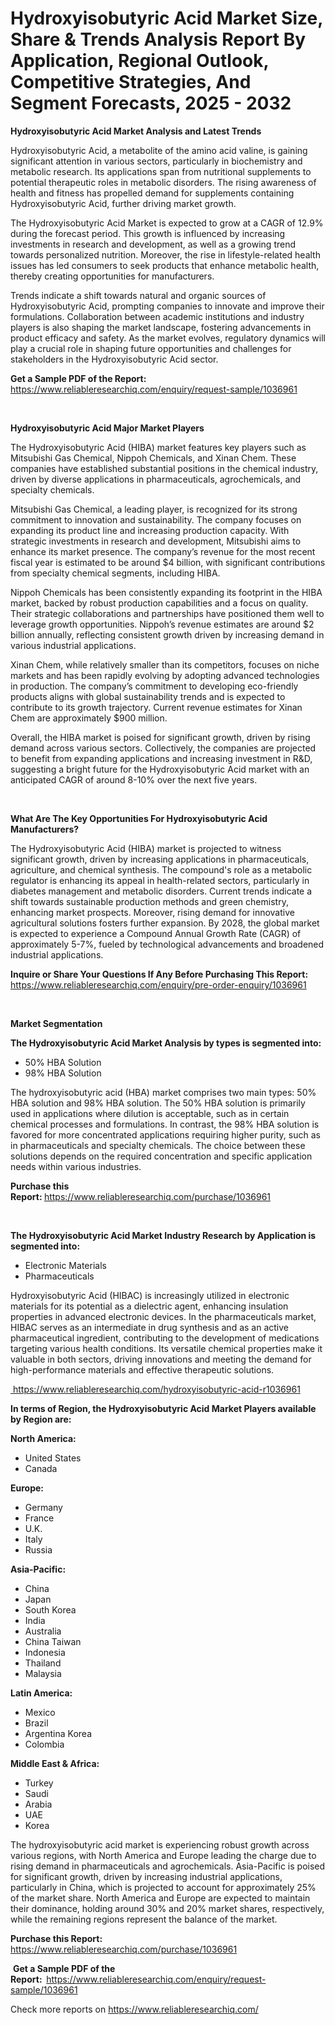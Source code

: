 <p><h1>Hydroxyisobutyric Acid Market Size, Share & Trends Analysis Report By Application, Regional Outlook, Competitive Strategies, And Segment Forecasts, 2025 - 2032</h1></p><p><strong>Hydroxyisobutyric Acid Market Analysis and Latest Trends</strong></p>
<p><p>Hydroxyisobutyric Acid, a metabolite of the amino acid valine, is gaining significant attention in various sectors, particularly in biochemistry and metabolic research. Its applications span from nutritional supplements to potential therapeutic roles in metabolic disorders. The rising awareness of health and fitness has propelled demand for supplements containing Hydroxyisobutyric Acid, further driving market growth.</p><p>The Hydroxyisobutyric Acid Market is expected to grow at a CAGR of 12.9% during the forecast period. This growth is influenced by increasing investments in research and development, as well as a growing trend towards personalized nutrition. Moreover, the rise in lifestyle-related health issues has led consumers to seek products that enhance metabolic health, thereby creating opportunities for manufacturers.</p><p>Trends indicate a shift towards natural and organic sources of Hydroxyisobutyric Acid, prompting companies to innovate and improve their formulations. Collaboration between academic institutions and industry players is also shaping the market landscape, fostering advancements in product efficacy and safety. As the market evolves, regulatory dynamics will play a crucial role in shaping future opportunities and challenges for stakeholders in the Hydroxyisobutyric Acid sector.</p></p>
<p><strong>Get a Sample PDF of the Report:&nbsp;</strong> <a href="https://www.reliableresearchiq.com/enquiry/request-sample/1036961?utm_campaign=1123&utm_medium=2&utm_source=Github&utm_content=ia&utm_term=30012025&utm_id=hydroxyisobutyric-acid">https://www.reliableresearchiq.com/enquiry/request-sample/1036961</a></p>
<p>&nbsp;</p>
<p><strong>Hydroxyisobutyric Acid Major Market Players</strong></p>
<p><p>The Hydroxyisobutyric Acid (HIBA) market features key players such as Mitsubishi Gas Chemical, Nippoh Chemicals, and Xinan Chem. These companies have established substantial positions in the chemical industry, driven by diverse applications in pharmaceuticals, agrochemicals, and specialty chemicals.</p><p>Mitsubishi Gas Chemical, a leading player, is recognized for its strong commitment to innovation and sustainability. The company focuses on expanding its product line and increasing production capacity. With strategic investments in research and development, Mitsubishi aims to enhance its market presence. The company’s revenue for the most recent fiscal year is estimated to be around $4 billion, with significant contributions from specialty chemical segments, including HIBA.</p><p>Nippoh Chemicals has been consistently expanding its footprint in the HIBA market, backed by robust production capabilities and a focus on quality. Their strategic collaborations and partnerships have positioned them well to leverage growth opportunities. Nippoh’s revenue estimates are around $2 billion annually, reflecting consistent growth driven by increasing demand in various industrial applications.</p><p>Xinan Chem, while relatively smaller than its competitors, focuses on niche markets and has been rapidly evolving by adopting advanced technologies in production. The company’s commitment to developing eco-friendly products aligns with global sustainability trends and is expected to contribute to its growth trajectory. Current revenue estimates for Xinan Chem are approximately $900 million.</p><p>Overall, the HIBA market is poised for significant growth, driven by rising demand across various sectors. Collectively, the companies are projected to benefit from expanding applications and increasing investment in R&D, suggesting a bright future for the Hydroxyisobutyric Acid market with an anticipated CAGR of around 8-10% over the next five years.</p></p>
<p>&nbsp;</p>
<p><strong>What Are The Key Opportunities For Hydroxyisobutyric Acid Manufacturers?</strong></p>
<p><p>The Hydroxyisobutyric Acid (HIBA) market is projected to witness significant growth, driven by increasing applications in pharmaceuticals, agriculture, and chemical synthesis. The compound's role as a metabolic regulator is enhancing its appeal in health-related sectors, particularly in diabetes management and metabolic disorders. Current trends indicate a shift towards sustainable production methods and green chemistry, enhancing market prospects. Moreover, rising demand for innovative agricultural solutions fosters further expansion. By 2028, the global market is expected to experience a Compound Annual Growth Rate (CAGR) of approximately 5-7%, fueled by technological advancements and broadened industrial applications.</p></p>
<p><strong>Inquire or Share Your Questions If Any Before Purchasing This Report:</strong> <a href="https://www.reliableresearchiq.com/enquiry/pre-order-enquiry/1036961?utm_campaign=1123&utm_medium=2&utm_source=Github&utm_content=ia&utm_term=30012025&utm_id=hydroxyisobutyric-acid">https://www.reliableresearchiq.com/enquiry/pre-order-enquiry/1036961</a></p>
<p>&nbsp;</p>
<p><strong>Market Segmentation</strong></p>
<p><strong>The Hydroxyisobutyric Acid Market Analysis by types is segmented into:</strong></p>
<p><ul><li>50% HBA Solution</li><li>98% HBA Solution</li></ul></p>
<p><p>The hydroxyisobutyric acid (HBA) market comprises two main types: 50% HBA solution and 98% HBA solution. The 50% HBA solution is primarily used in applications where dilution is acceptable, such as in certain chemical processes and formulations. In contrast, the 98% HBA solution is favored for more concentrated applications requiring higher purity, such as in pharmaceuticals and specialty chemicals. The choice between these solutions depends on the required concentration and specific application needs within various industries.</p></p>
<p><strong>Purchase this Report:&nbsp;</strong><a href="https://www.reliableresearchiq.com/purchase/1036961?utm_campaign=1123&utm_medium=2&utm_source=Github&utm_content=ia&utm_term=30012025&utm_id=hydroxyisobutyric-acid">https://www.reliableresearchiq.com/purchase/1036961</a></p>
<p>&nbsp;</p>
<p><strong>The Hydroxyisobutyric Acid Market Industry Research by Application is segmented into:</strong></p>
<p><ul><li>Electronic Materials</li><li>Pharmaceuticals</li></ul></p>
<p><p>Hydroxyisobutyric Acid (HIBAC) is increasingly utilized in electronic materials for its potential as a dielectric agent, enhancing insulation properties in advanced electronic devices. In the pharmaceuticals market, HIBAC serves as an intermediate in drug synthesis and as an active pharmaceutical ingredient, contributing to the development of medications targeting various health conditions. Its versatile chemical properties make it valuable in both sectors, driving innovations and meeting the demand for high-performance materials and effective therapeutic solutions.</p></p>
<p><a href="https://www.reliableresearchiq.com/hydroxyisobutyric-acid-r1036961?utm_campaign=1123&utm_medium=2&utm_source=Github&utm_content=ia&utm_term=30012025&utm_id=hydroxyisobutyric-acid">&nbsp;https://www.reliableresearchiq.com/hydroxyisobutyric-acid-r1036961</a></p>
<p><strong>In terms of Region, the Hydroxyisobutyric Acid Market Players available by Region are:</strong></p>
<p>
    <p> <strong> North America: </strong>
        <ul>
            <li>United States</li>
            <li>Canada</li>
        </ul>
        </p> 
    <p> <strong> Europe: </strong>
        <ul>
            <li>Germany</li>
            <li>France</li>
            <li>U.K.</li>
            <li>Italy</li>
            <li>Russia</li>
        </ul>
        </p> 
    <p> <strong> Asia-Pacific: </strong>
        <ul>
            <li>China</li>
            <li>Japan</li>
            <li>South Korea</li>
            <li>India</li>
            <li>Australia</li>
            <li>China Taiwan</li>
            <li>Indonesia</li>
            <li>Thailand</li>
            <li>Malaysia</li>
        </ul>
        </p> 
    <p> <strong> Latin America: </strong>
        <ul>
            <li>Mexico</li>
            <li>Brazil</li>
            <li>Argentina Korea</li>
            <li>Colombia</li>
        </ul>
        </p> 
    <p> <strong> Middle East & Africa: </strong>
        <ul>
            <li>Turkey</li>
            <li>Saudi</li>
            <li>Arabia</li>
            <li>UAE</li>
            <li>Korea</li>
        </ul>
    </p>
    </p>
<p><p>The hydroxyisobutyric acid market is experiencing robust growth across various regions, with North America and Europe leading the charge due to rising demand in pharmaceuticals and agrochemicals. Asia-Pacific is poised for significant growth, driven by increasing industrial applications, particularly in China, which is projected to account for approximately 25% of the market share. North America and Europe are expected to maintain their dominance, holding around 30% and 20% market shares, respectively, while the remaining regions represent the balance of the market.</p></p>
<p><strong>Purchase this Report: </strong><a href="https://www.reliableresearchiq.com/purchase/1036961?utm_campaign=1123&utm_medium=2&utm_source=Github&utm_content=ia&utm_term=30012025&utm_id=hydroxyisobutyric-acid">https://www.reliableresearchiq.com/purchase/1036961</a></p>
<p>&nbsp;<strong>Get a Sample PDF of the Report:&nbsp;&nbsp;</strong><a href="https://www.reliableresearchiq.com/enquiry/request-sample/1036961?utm_campaign=1123&utm_medium=2&utm_source=Github&utm_content=ia&utm_term=30012025&utm_id=hydroxyisobutyric-acid">https://www.reliableresearchiq.com/enquiry/request-sample/1036961</a></p>
<p><strong></strong></p>
<p>Check more reports on <a href="https://www.reliableresearchiq.com/?utm_campaign=1123&utm_medium=2&utm_source=Github&utm_content=ia&utm_term=30012025&utm_id=hydroxyisobutyric-acid">https://www.reliableresearchiq.com/</a></p>